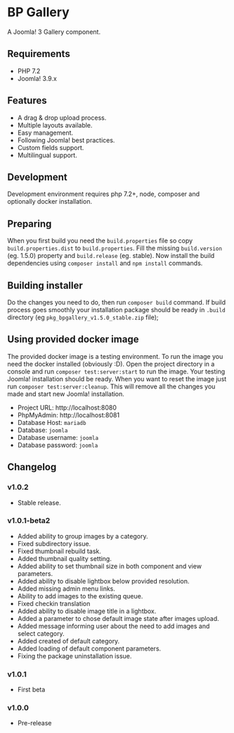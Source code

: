 # BP Gallery
A Joomla! 3 Gallery component.

## Requirements
- PHP 7.2
- Joomla! 3.9.x

## Features
- A drag & drop upload process.
- Multiple layouts available.
- Easy management.
- Following Joomla! best practices.
- Custom fields support.
- Multilingual support.

## Development
Development environment requires php 7.2+, node, composer and optionally docker installation.

## Preparing
When you first build you need the `build.properties` file so copy `build.properties.dist` to `build.properties`.
Fill the missing `build.version` (eg. 1.5.0) property and `build.release` (eg. stable).
Now install the build dependencies using `composer install` and `npm install` commands.

## Building installer
Do the changes you need to do, then run `composer build` command. If build process goes smoothly your installation
package should be ready in `.build` directory (eg `pkg_bpgallery_v1.5.0_stable.zip` file);

## Using provided docker image
The provided docker image is a testing environment. To run the image you need the docker installed (obviously :D).
Open the project directory in a console and run `composer test:server:start` to run the image.
Your testing Joomla! installation should be ready.
When you want to reset the image just run `composer test:server:cleanup`. This will remove all the changes you made and start new Joomla! installation.

- Project URL: http://localhost:8080
- PhpMyAdmin: http://localhost:8081
- Database Host: `mariadb`
- Database: `joomla`
- Database username: `joomla`
- Database password: `joomla`


## Changelog

### v1.0.2
- Stable release.

### v1.0.1-beta2
- Added ability to group images by a category.
- Fixed subdirectory issue.
- Fixed thumbnail rebuild task.
- Added thumbnail quality setting.
- Added ability to set thumbnail size in both component and view parameters.
- Added ability to disable lightbox below provided resolution.
- Added missing admin menu links.
- Ability to add images to the existing queue.
- Fixed checkin translation
- Added ability to disable image title in a lightbox.
- Added a parameter to chose default image state after images upload.
- Added message informing user about the need to add images and select category.
- Added created of default category.
- Added loading of default component parameters.
- Fixing the package uninstallation issue.


### v1.0.1
- First beta

### v1.0.0
- Pre-release